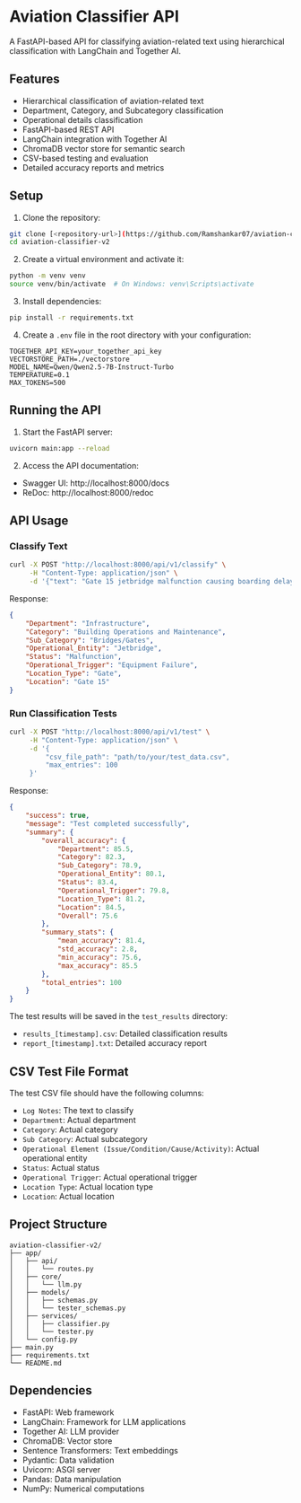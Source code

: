 # Aviation Classifier API

A FastAPI-based API for classifying aviation-related text using hierarchical classification with LangChain and Together AI.

## Features

- Hierarchical classification of aviation-related text
- Department, Category, and Subcategory classification
- Operational details classification
- FastAPI-based REST API
- LangChain integration with Together AI
- ChromaDB vector store for semantic search
- CSV-based testing and evaluation
- Detailed accuracy reports and metrics

## Setup

1. Clone the repository:
```bash
git clone [<repository-url>](https://github.com/Ramshankar07/aviation-classifier-v2.git)
cd aviation-classifier-v2
```

2. Create a virtual environment and activate it:
```bash
python -m venv venv
source venv/bin/activate  # On Windows: venv\Scripts\activate
```

3. Install dependencies:
```bash
pip install -r requirements.txt
```

4. Create a `.env` file in the root directory with your configuration:
```env
TOGETHER_API_KEY=your_together_api_key
VECTORSTORE_PATH=./vectorstore
MODEL_NAME=Qwen/Qwen2.5-7B-Instruct-Turbo
TEMPERATURE=0.1
MAX_TOKENS=500
```

## Running the API

1. Start the FastAPI server:
```bash
uvicorn main:app --reload
```

2. Access the API documentation:
- Swagger UI: http://localhost:8000/docs
- ReDoc: http://localhost:8000/redoc

## API Usage

### Classify Text

```bash
curl -X POST "http://localhost:8000/api/v1/classify" \
     -H "Content-Type: application/json" \
     -d '{"text": "Gate 15 jetbridge malfunction causing boarding delays"}'
```

Response:
```json
{
    "Department": "Infrastructure",
    "Category": "Building Operations and Maintenance",
    "Sub_Category": "Bridges/Gates",
    "Operational_Entity": "Jetbridge",
    "Status": "Malfunction",
    "Operational_Trigger": "Equipment Failure",
    "Location_Type": "Gate",
    "Location": "Gate 15"
}
```

### Run Classification Tests

```bash
curl -X POST "http://localhost:8000/api/v1/test" \
     -H "Content-Type: application/json" \
     -d '{
         "csv_file_path": "path/to/your/test_data.csv",
         "max_entries": 100
     }'
```

Response:
```json
{
    "success": true,
    "message": "Test completed successfully",
    "summary": {
        "overall_accuracy": {
            "Department": 85.5,
            "Category": 82.3,
            "Sub_Category": 78.9,
            "Operational_Entity": 80.1,
            "Status": 83.4,
            "Operational_Trigger": 79.8,
            "Location_Type": 81.2,
            "Location": 84.5,
            "Overall": 75.6
        },
        "summary_stats": {
            "mean_accuracy": 81.4,
            "std_accuracy": 2.8,
            "min_accuracy": 75.6,
            "max_accuracy": 85.5
        },
        "total_entries": 100
    }
}
```

The test results will be saved in the `test_results` directory:
- `results_[timestamp].csv`: Detailed classification results
- `report_[timestamp].txt`: Detailed accuracy report

## CSV Test File Format

The test CSV file should have the following columns:
- `Log Notes`: The text to classify
- `Department`: Actual department
- `Category`: Actual category
- `Sub Category`: Actual subcategory
- `Operational Element (Issue/Condition/Cause/Activity)`: Actual operational entity
- `Status`: Actual status
- `Operational Trigger`: Actual operational trigger
- `Location Type`: Actual location type
- `Location`: Actual location

## Project Structure

```
aviation-classifier-v2/
├── app/
│   ├── api/
│   │   └── routes.py
│   ├── core/
│   │   └── llm.py
│   ├── models/
│   │   ├── schemas.py
│   │   └── tester_schemas.py
│   ├── services/
│   │   ├── classifier.py
│   │   └── tester.py
│   └── config.py
├── main.py
├── requirements.txt
└── README.md
```

## Dependencies

- FastAPI: Web framework
- LangChain: Framework for LLM applications
- Together AI: LLM provider
- ChromaDB: Vector store
- Sentence Transformers: Text embeddings
- Pydantic: Data validation
- Uvicorn: ASGI server
- Pandas: Data manipulation
- NumPy: Numerical computations
